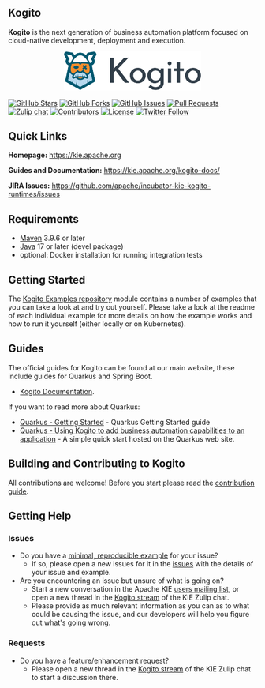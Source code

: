 <!--
  Licensed to the Apache Software Foundation (ASF) under one
  or more contributor license agreements.  See the NOTICE file
  distributed with this work for additional information
  regarding copyright ownership.  The ASF licenses this file
  to you under the Apache License, Version 2.0 (the
  "License"); you may not use this file except in compliance
  with the License.  You may obtain a copy of the License at

    http://www.apache.org/licenses/LICENSE-2.0

  Unless required by applicable law or agreed to in writing,
  software distributed under the License is distributed on an
  "AS IS" BASIS, WITHOUT WARRANTIES OR CONDITIONS OF ANY
  KIND, either express or implied.  See the License for the
  specific language governing permissions and limitations
  under the License.
  -->

## Kogito
**Kogito** is the next generation of business automation platform focused on cloud-native development, deployment and execution.

<p align="center"><img width=55% height=55% src="docsimg/kogito.png"></p>

[![GitHub Stars](https://img.shields.io/github/stars/kiegroup/kogito-runtimes.svg)](https://github.com/apache/incubator-kie-kogito-runtimes/stargazers)
[![GitHub Forks](https://img.shields.io/github/forks/kiegroup/kogito-runtimes.svg)](https://github.com/apache/incubator-kie-kogito-runtimes/network/members)
[![GitHub Issues](https://img.shields.io/github/issues/kiegroup/kogito-runtimes.svg)](https://github.com/apache/incubator-kie-kogito-runtimes/issues)
[![Pull Requests](https://img.shields.io/github/issues-pr/kiegroup/kogito-runtimes.svg?style=flat-square)](https://github.com/apache/incubator-kie-kogito-runtimes/pulls)
[![Zulip chat](https://img.shields.io/badge/zulip-join_chat-brightgreen.svg)]( https://kie.zulipchat.com)
[![Contributors](https://img.shields.io/github/contributors/kiegroup/kogito-runtimes.svg?style=flat-square)](https://github.com/apache/incubator-kie-kogito-runtimes/graphs/contributors)
[![License](https://img.shields.io/github/license/kiegroup/kogito-runtimes.svg)](https://github.com/apache/incubator-kie-kogito-runtimes/blob/main/LICENSE)
[![Twitter Follow](https://img.shields.io/twitter/follow/kogito_kie.svg?label=Follow&style=social)](https://twitter.com/kogito_kie?lang=en)

## Quick Links
**Homepage:** https://kie.apache.org

**Guides and Documentation:** https://kie.apache.org/kogito-docs/

**JIRA Issues:** https://github.com/apache/incubator-kie-kogito-runtimes/issues

## Requirements
- [Maven](https://maven.apache.org/) 3.9.6 or later
- [Java](https://openjdk.java.net/install/) 17 or later (devel package)
- optional: Docker installation for running integration tests

## Getting Started
The [Kogito Examples repository](https://github.com/apache/incubator-kie-kogito-examples) module contains a number of examples that you can take a look at and try out yourself. Please take a look at the readme of each individual example for more details on how the example works and how to run it yourself (either locally or on Kubernetes).

## Guides
The official guides for Kogito can be found at our main website, these include guides for Quarkus and Spring Boot.

- [Kogito Documentation](https://kie.apache.org/kogito-docs/).

If you want to read more about Quarkus:

- [Quarkus - Getting Started](https://quarkus.io/get-started/) - Quarkus Getting Started guide
- [Quarkus - Using Kogito to add business automation capabilities to an application](https://quarkus.io/guides/kogito) - A simple quick start hosted on the Quarkus web site.

## Building and Contributing to Kogito
All contributions are welcome! Before you start please read the [contribution guide](CONTRIBUTING.md).

## Getting Help
### Issues
- Do you have a [minimal, reproducible example](https://stackoverflow.com/help/minimal-reproducible-example) for your issue?
  - If so, please open a new issues for it in the [issues](https://github.com/apache/incubator-kie-kogito-runtimes/issues) with the details of your issue and example.
- Are you encountering an issue but unsure of what is going on? 
  - Start a new conversation in the Apache KIE [users mailing list](https://groups.google.com/g/kogito-development), or open a new thread in the [Kogito stream](https://kie.zulipchat.com/#narrow/stream/232676-kogito) of the KIE Zulip chat.
  - Please provide as much relevant information as you can as to what could be causing the issue, and our developers will help you figure out what's going wrong.

### Requests
- Do you have a feature/enhancement request?
  - Please open a new thread in the [Kogito stream](https://kie.zulipchat.com/#narrow/stream/232676-kogito) of the KIE Zulip chat to start a discussion there.
